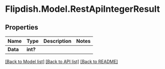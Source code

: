 # Flipdish.Model.RestApiIntegerResult
## Properties

Name | Type | Description | Notes
------------ | ------------- | ------------- | -------------
**Data** | **int?** |  | 

[[Back to Model list]](../README.md#documentation-for-models) [[Back to API list]](../README.md#documentation-for-api-endpoints) [[Back to README]](../README.md)


